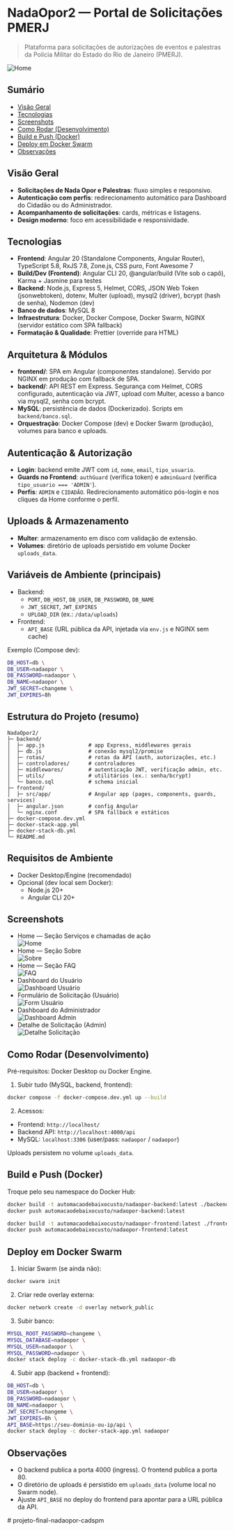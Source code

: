 # NadaOpor2 — Portal de Solicitações PMERJ

> Plataforma para solicitações de autorizações de eventos e palestras da Polícia Militar do Estado do Rio de Janeiro (PMERJ).

![Home](img_readme/1_Sec_Home.png)

## Sumário
- [Visão Geral](#visão-geral)
- [Tecnologias](#tecnologias)
- [Screenshots](#screenshots)
- [Como Rodar (Desenvolvimento)](#como-rodar-desenvolvimento)
- [Build e Push (Docker)](#build-e-push-docker)
- [Deploy em Docker Swarm](#deploy-em-docker-swarm)
- [Observações](#observações)

## Visão Geral
- **Solicitações de Nada Opor e Palestras**: fluxo simples e responsivo.
- **Autenticação com perfis**: redirecionamento automático para Dashboard do Cidadão ou do Administrador.
- **Acompanhamento de solicitações**: cards, métricas e listagens.
- **Design moderno**: foco em acessibilidade e responsividade.

## Tecnologias
- **Frontend**: Angular 20 (Standalone Components, Angular Router), TypeScript 5.8, RxJS 7.8, Zone.js, CSS puro, Font Awesome 7
- **Build/Dev (Frontend)**: Angular CLI 20, @angular/build (Vite sob o capô), Karma + Jasmine para testes
- **Backend**: Node.js, Express 5, Helmet, CORS, JSON Web Token (jsonwebtoken), dotenv, Multer (upload), mysql2 (driver), bcrypt (hash de senha), Nodemon (dev)
- **Banco de dados**: MySQL 8
- **Infraestrutura**: Docker, Docker Compose, Docker Swarm, NGINX (servidor estático com SPA fallback)
- **Formatação & Qualidade**: Prettier (override para HTML)

## Arquitetura & Módulos
- **frontend/**: SPA em Angular (componentes standalone). Servido por NGINX em produção com fallback de SPA.
- **backend/**: API REST em Express. Segurança com Helmet, CORS configurado, autenticação via JWT, upload com Multer, acesso a banco via mysql2, senha com bcrypt.
- **MySQL**: persistência de dados (Dockerizado). Scripts em `backend/banco.sql`.
- **Orquestração**: Docker Compose (dev) e Docker Swarm (produção), volumes para banco e uploads.

## Autenticação & Autorização
- **Login**: backend emite JWT com `id`, `nome`, `email`, `tipo_usuario`.
- **Guards no Frontend**: `authGuard` (verifica token) e `adminGuard` (verifica `tipo_usuario === 'ADMIN'`).
- **Perfis**: `ADMIN` e `CIDADÃO`. Redirecionamento automático pós-login e nos cliques da Home conforme o perfil.

## Uploads & Armazenamento
- **Multer**: armazenamento em disco com validação de extensão.
- **Volumes**: diretório de uploads persistido em volume Docker `uploads_data`.

## Variáveis de Ambiente (principais)
- Backend:
  - `PORT`, `DB_HOST`, `DB_USER`, `DB_PASSWORD`, `DB_NAME`
  - `JWT_SECRET`, `JWT_EXPIRES`
  - `UPLOAD_DIR` (ex.: `/data/uploads`)
- Frontend:
  - `API_BASE` (URL pública da API, injetada via `env.js` e NGINX sem cache)

Exemplo (Compose dev):
```bash
DB_HOST=db \
DB_USER=nadaopor \
DB_PASSWORD=nadaopor \
DB_NAME=nadaopor \
JWT_SECRET=changeme \
JWT_EXPIRES=8h
```

## Estrutura do Projeto (resumo)
```text
NadaOpor2/
├─ backend/
│  ├─ app.js              # app Express, middlewares gerais
│  ├─ db.js               # conexão mysql2/promise
│  ├─ rotas/              # rotas da API (auth, autorizações, etc.)
│  ├─ controladores/      # controladores
│  ├─ middlewares/        # autenticação JWT, verificação admin, etc.
│  ├─ utils/              # utilitários (ex.: senha/bcrypt)
│  └─ banco.sql           # schema inicial
├─ frontend/
│  ├─ src/app/            # Angular app (pages, components, guards, services)
│  ├─ angular.json        # config Angular
│  └─ nginx.conf          # SPA fallback e estáticos
├─ docker-compose.dev.yml
├─ docker-stack-app.yml
├─ docker-stack-db.yml
└─ README.md
```

## Requisitos de Ambiente
- Docker Desktop/Engine (recomendado)
- Opcional (dev local sem Docker):
  - Node.js 20+
  - Angular CLI 20+

## Screenshots
- Home — Seção Serviços e chamadas de ação  
  ![Home](img_readme/2_Sec_solicitacao.png)
- Home — Seção Sobre  
  ![Sobre](img_readme/3_Sec_Sobre.png)
- Home — Seção FAQ  
  ![FAQ](img_readme/4_Sec_FAQ.png)
- Dashboard do Usuário  
  ![Dashboard Usuário](img_readme/5_Dashboard_User.png)
- Formulário de Solicitação (Usuário)  
  ![Form Usuário](img_readme/6_Form_Solic_User.png)
- Dashboard do Administrador  
  ![Dashboard Admin](img_readme/7_Dashboard_Admin.png)
- Detalhe de Solicitação (Admin)  
  ![Detalhe Solicitação](img_readme/8_Detalhe_Solic_Admin.png)

## Como Rodar (Desenvolvimento)
Pré-requisitos: Docker Desktop ou Docker Engine.

1. Subir tudo (MySQL, backend, frontend):
```bash
docker compose -f docker-compose.dev.yml up --build
```
2. Acessos:
- Frontend: `http://localhost/`
- Backend API: `http://localhost:4000/api`
- MySQL: `localhost:3306` (user/pass: `nadaopor` / `nadaopor`)

Uploads persistem no volume `uploads_data`.

## Build e Push (Docker)
Troque pelo seu namespace do Docker Hub:
```bash
docker build -t automacaodebaixocusto/nadaopor-backend:latest ./backend
docker push automacaodebaixocusto/nadaopor-backend:latest

docker build -t automacaodebaixocusto/nadaopor-frontend:latest ./frontend
docker push automacaodebaixocusto/nadaopor-frontend:latest
```

## Deploy em Docker Swarm
1. Iniciar Swarm (se ainda não):
```bash
docker swarm init
```
2. Criar rede overlay externa:
```bash
docker network create -d overlay network_public
```
3. Subir banco:
```bash
MYSQL_ROOT_PASSWORD=changeme \
MYSQL_DATABASE=nadaopor \
MYSQL_USER=nadaopor \
MYSQL_PASSWORD=nadaopor \
docker stack deploy -c docker-stack-db.yml nadaopor-db
```
4. Subir app (backend + frontend):
```bash
DB_HOST=db \
DB_USER=nadaopor \
DB_PASSWORD=nadaopor \
DB_NAME=nadaopor \
JWT_SECRET=changeme \
JWT_EXPIRES=8h \
API_BASE=https://seu-dominio-ou-ip/api \
docker stack deploy -c docker-stack-app.yml nadaopor
```

## Observações
- O backend publica a porta 4000 (ingress). O frontend publica a porta 80.
- O diretório de uploads é persistido em `uploads_data` (volume local no Swarm node).
- Ajuste `API_BASE` no deploy do frontend para apontar para a URL pública da API.


#   p r o j e t o - f i n a l - n a d a o p o r - c a d s p m  
 